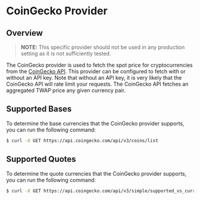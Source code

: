 # CoinGecko Provider

## Overview

> **NOTE:** This specific provider should not be used in any production setting as it is not sufficiently tested.

The CoinGecko provider is used to fetch the spot price for cryptocurrencies from the [CoinGecko API](https://www.coingecko.com/en/api). This provider can be configured to fetch with or without an API key. Note that without an API key, it is very likely that the CoinGecko API will rate limit your requests. The CoinGecko API fetches an aggregated TWAP price any given currency pair.

## Supported Bases

To determine the base currencies that the CoinGecko provider supports, you can run the following command:

```bash
$ curl -X GET https://api.coingecko.com/api/v3/coins/list
```

## Supported Quotes

To determine the quote currencies that the CoinGecko provider supports, you can run the following command:

```bash
$ curl -X GET https://api.coingecko.com/api/v3/simple/supported_vs_currencies
```
